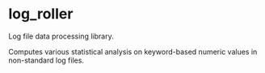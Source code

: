 # log_roller
Log file data processing library.

Computes various statistical analysis on keyword-based numeric values in non-standard log files.